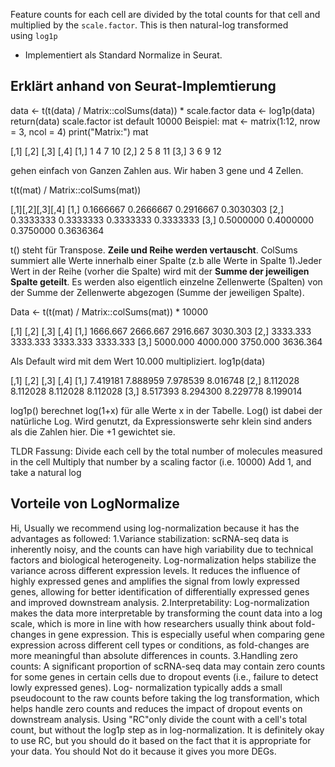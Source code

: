 Feature counts for each cell are divided by the total counts for that cell and multiplied by the `scale.factor`. This is then natural-log transformed using `log1p`
- Implementiert als Standard Normalize in Seurat.


## Erklärt anhand von Seurat-Implemtierung


data <- t(t(data) / Matrix::colSums(data)) * scale.factor
data <- log1p(data)
return(data)
scale.factor ist default 10000
Beispiel:
mat <- matrix(1:12, nrow = 3, ncol = 4)
print("Matrix:")
mat

[,1] [,2] [,3] [,4]
[1,] 1 4 7 10
[2,] 2 5 8 11
[3,] 3 6 9 12

gehen einfach von Ganzen Zahlen aus. Wir haben 3 gene und 4 Zellen.

t(t(mat) / Matrix::colSums(mat))

[,1][,2][,3][,4]
[1,] 0.1666667 0.2666667 0.2916667 0.3030303
[2,] 0.3333333 0.3333333 0.3333333 0.3333333
[3,] 0.5000000 0.4000000 0.3750000 0.3636364

t() steht für Transpose. **Zeile und Reihe werden vertauscht**. ColSums summiert alle Werte innerhalb einer
Spalte (z.b alle Werte in Spalte 1).Jeder Wert in der Reihe (vorher die Spalte) wird mit der **Summe der jeweiligen Spalte geteilt**. Es werden also eigentlich einzelne Zellenwerte (Spalten) von der Summe der Zellenwerte abgezogen (Summe der jeweiligen Spalte).

Data ← t(t(mat) / Matrix::colSums(mat)) * 10000

[,1] [,2] [,3] [,4]
[1,] 1666.667 2666.667 2916.667 3030.303
[2,] 3333.333 3333.333 3333.333 3333.333
[3,] 5000.000 4000.000 3750.000 3636.364

Als Default wird mit dem Wert 10.000 multipliziert.
log1p(data)

[,1] [,2] [,3] [,4]
[1,] 7.419181 7.888959 7.978539 8.016748
[2,] 8.112028 8.112028 8.112028 8.112028
[3,] 8.517393 8.294300 8.229778 8.199014

log1p() berechnet log(1+x) für alle Werte x in der Tabelle. Log() ist dabei der natürliche Log. Wird genutzt, da
Expressionswerte sehr klein sind anders als die Zahlen hier. Die +1 gewichtet sie.

TLDR Fassung:
Divide each cell by the total number of molecules measured in the cell
Multiply that number by a scaling factor (i.e. 10000)
Add 1, and take a natural log

## Vorteile von LogNormalize

Hi,
Usually we recommend using log-normalization because it has the advantages as followed:
1.Variance stabilization: scRNA-seq data is inherently noisy, and the counts can have high variability
due to technical factors and biological heterogeneity. Log-normalization helps stabilize the variance
across different expression levels. It reduces the influence of highly expressed genes and amplifies
the signal from lowly expressed genes, allowing for better identification of differentially expressed
genes and improved downstream analysis.
2.Interpretability: Log-normalization makes the data more interpretable by transforming the count
data into a log scale, which is more in line with how researchers usually think about fold-changes in
gene expression. This is especially useful when comparing gene expression across different cell
types or conditions, as fold-changes are more meaningful than absolute differences in counts.
3.Handling zero counts: A significant proportion of scRNA-seq data may contain zero counts for
some genes in certain cells due to dropout events (i.e., failure to detect lowly expressed genes). Log-
normalization typically adds a small pseudocount to the raw counts before taking the log
transformation, which helps handle zero counts and reduces the impact of dropout events on
downstream analysis.
Using "RC"only divide the count with a cell's total count, but without the log1p step as in log-normalization. It
is definitely okay to use RC, but you should do it based on the fact that it is appropriate for your data. You
should Not do it because it gives you more DEGs.